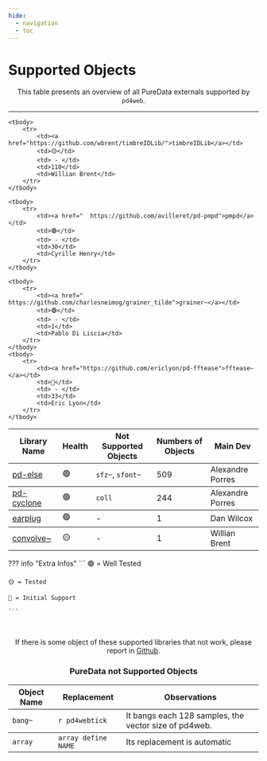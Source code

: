 ```yaml
---
hide:
  - navigation
  - toc
---
```


# Supported Objects

<p style="text-align: center">
This table presents an overview of all PureData externals supported by <code>pd4web</code>.
</p>

----------------------------------

<table class="special-table">
    <thead>
        <tr>
          <th>Library Name</th>
          <th>Health</th>
          <th>Not Supported Objects</th>
          <th>Numbers of Objects</th>
          <th>Main Dev</th>
        </tr>
    </thead>
    <tbody>
        <tr>
          <td><a href="https://github.com/porres/pd-else">pd-else</a></td>
          <td>🟢️</td>
          <td><code>sfz~</code>, <code>sfont~</code></td> 
          <td>509</td>
          <td>Alexandre Porres</th>
        </tr>
    </tbody>
    <tbody>
      <tr>
        <td><a href="https://github.com/porres/pd-cyclone">pd-cyclone</a></td>
        <td>🟢️</td>
        <td> <code>coll</code> </td>
        <td>244</td>
        <td>Alexandre Porres</th>
      </tr>
    </tbody>
    <tbody>
      <tr>
        <td><a href="https://github.com/pd-externals/earplug/">earplug</a></td>
        <td>🟢️</td>
        <td> - </td>
        <td>1</td>
        <td>Dan Wilcox</th>
      </tr>
    </tbody>
    <tbody>
        <tr>
            <td><a href="https://github.com/wbrent/convolve_tilde/">convolve~</a></td>
            <td>🟡️</td>
            <td> - </td>
            <td>1</td>
            <td>Willian Brent</td>
        </tr>
    </tbody>

    <tbody>
        <tr>
            <td><a href="https://github.com/wbrent/timbreIDLib/">timbreIDLib</a></td>
            <td>🟡️</td>
            <td> - </td>
            <td>110</td>
            <td>Willian Brent</td>
        </tr>
    </tbody>
    
    <tbody>
        <tr>
            <td><a href="  https://github.com/avilleret/pd-pmpd">pmpd</a></td>
            <td>🟢️</td>
            <td> - </td>
            <td>30</td>
            <td>Cyrille Henry</td>
        </tr>
    </tbody>
    
    <tbody>
        <tr>
            <td><a href="  https://github.com/charlesneimog/grainer_tilde">grainer~</a></td>
            <td>🟢️</td>
            <td> - </td>
            <td>1</td>
            <td>Pablo Di Liscia</td>
        </tr>
    </tbody>
    <tbody>
        <tr>
            <td><a href="https://github.com/ericlyon/pd-fftease">fftease~</a></td>
            <td>🔴️</td>
            <td> - </td>
            <td>33</td>
            <td>Eric Lyon</td>
        </tr>
    </tbody>
    
 </table>

??? info "Extra Infos"
    ```
    🟢️ = Well Tested
    
    🟡️ = Tested
    
    🔴️ = Initial Support
    
    ```

<br>
<p style="text-align: center">
If there is some object of these supported libraries that not work, please report in <a href="https://github.com/charlesneimog/pd4web/issues">Github</a>.
</p>

### <h3 style="text-align: center">PureData not Supported Objects</h3>


<table class="special-table">
    <thead>
        <tr>
          <th>Object Name</th>
          <th>Replacement</th>
          <th>Observations</th>
        </tr>
    </thead>
    <tbody>
        <tr>
          <td><code>bang~</code></td>
          <td><code>r pd4webtick</code></td>
          <td>It bangs each 128 samples, the vector size of pd4web.</td>
        </tr>
    </tbody>
    <tbody>
        <tr>
          <td><code>array</code></td>
          <td><code>array define NAME</code></td>
          <td>Its replacement is automatic</td>
        </tr>
    </tbody>
</table>

